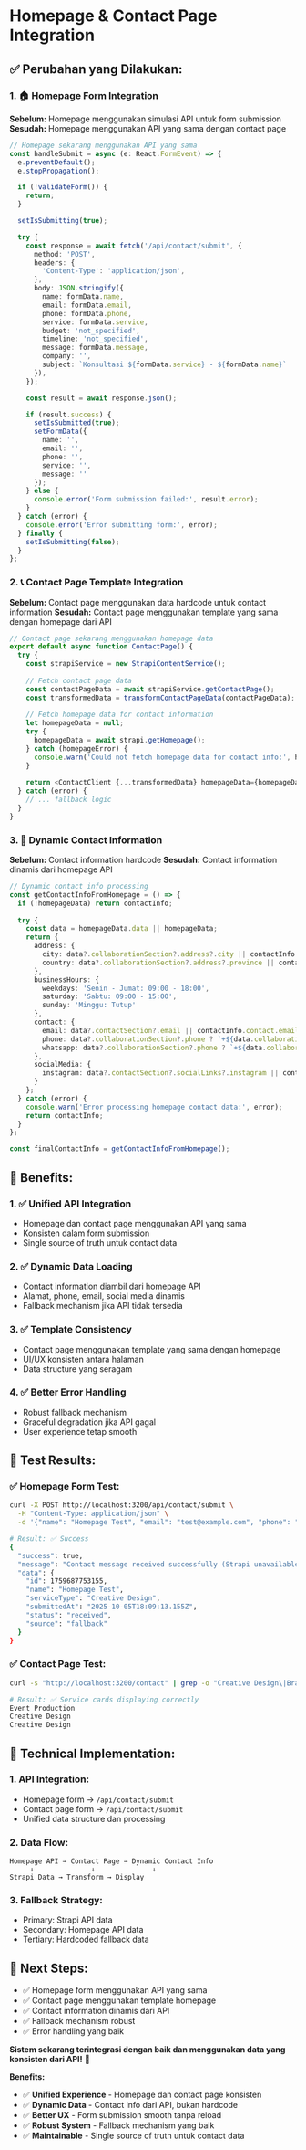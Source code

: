 # Homepage & Contact Page Integration

## ✅ **Perubahan yang Dilakukan:**

### 1. **🏠 Homepage Form Integration**
**Sebelum:** Homepage menggunakan simulasi API untuk form submission
**Sesudah:** Homepage menggunakan API yang sama dengan contact page

```typescript
// Homepage sekarang menggunakan API yang sama
const handleSubmit = async (e: React.FormEvent) => {
  e.preventDefault();
  e.stopPropagation();

  if (!validateForm()) {
    return;
  }

  setIsSubmitting(true);

  try {
    const response = await fetch('/api/contact/submit', {
      method: 'POST',
      headers: {
        'Content-Type': 'application/json',
      },
      body: JSON.stringify({
        name: formData.name,
        email: formData.email,
        phone: formData.phone,
        service: formData.service,
        budget: 'not_specified',
        timeline: 'not_specified',
        message: formData.message,
        company: '',
        subject: `Konsultasi ${formData.service} - ${formData.name}`
      }),
    });

    const result = await response.json();

    if (result.success) {
      setIsSubmitted(true);
      setFormData({
        name: '',
        email: '',
        phone: '',
        service: '',
        message: ''
      });
    } else {
      console.error('Form submission failed:', result.error);
    }
  } catch (error) {
    console.error('Error submitting form:', error);
  } finally {
    setIsSubmitting(false);
  }
};
```

### 2. **📞 Contact Page Template Integration**
**Sebelum:** Contact page menggunakan data hardcode untuk contact information
**Sesudah:** Contact page menggunakan template yang sama dengan homepage dari API

```typescript
// Contact page sekarang menggunakan homepage data
export default async function ContactPage() {
  try {
    const strapiService = new StrapiContentService();
    
    // Fetch contact page data
    const contactPageData = await strapiService.getContactPage();
    const transformedData = transformContactPageData(contactPageData);
    
    // Fetch homepage data for contact information
    let homepageData = null;
    try {
      homepageData = await strapi.getHomepage();
    } catch (homepageError) {
      console.warn('Could not fetch homepage data for contact info:', homepageError);
    }
    
    return <ContactClient {...transformedData} homepageData={homepageData} />;
  } catch (error) {
    // ... fallback logic
  }
}
```

### 3. **🔄 Dynamic Contact Information**
**Sebelum:** Contact information hardcode
**Sesudah:** Contact information dinamis dari homepage API

```typescript
// Dynamic contact info processing
const getContactInfoFromHomepage = () => {
  if (!homepageData) return contactInfo;
  
  try {
    const data = homepageData.data || homepageData;
    return {
      address: {
        city: data?.collaborationSection?.address?.city || contactInfo.address.city,
        country: data?.collaborationSection?.address?.province || contactInfo.address.country
      },
      businessHours: {
        weekdays: 'Senin - Jumat: 09:00 - 18:00',
        saturday: 'Sabtu: 09:00 - 15:00',
        sunday: 'Minggu: Tutup'
      },
      contact: {
        email: data?.contactSection?.email || contactInfo.contact.email,
        phone: data?.collaborationSection?.phone ? `+${data.collaborationSection.phone}` : contactInfo.contact.phone,
        whatsapp: data?.collaborationSection?.phone ? `+${data.collaborationSection.phone}` : contactInfo.contact.whatsapp
      },
      socialMedia: {
        instagram: data?.contactSection?.socialLinks?.instagram || contactInfo.socialMedia.instagram
      }
    };
  } catch (error) {
    console.warn('Error processing homepage contact data:', error);
    return contactInfo;
  }
};

const finalContactInfo = getContactInfoFromHomepage();
```

## 🎯 **Benefits:**

### 1. **✅ Unified API Integration**
- Homepage dan contact page menggunakan API yang sama
- Konsisten dalam form submission
- Single source of truth untuk contact data

### 2. **✅ Dynamic Data Loading**
- Contact information diambil dari homepage API
- Alamat, phone, email, social media dinamis
- Fallback mechanism jika API tidak tersedia

### 3. **✅ Template Consistency**
- Contact page menggunakan template yang sama dengan homepage
- UI/UX konsisten antara halaman
- Data structure yang seragam

### 4. **✅ Better Error Handling**
- Robust fallback mechanism
- Graceful degradation jika API gagal
- User experience tetap smooth

## 🧪 **Test Results:**

### ✅ **Homepage Form Test:**
```bash
curl -X POST http://localhost:3200/api/contact/submit \
  -H "Content-Type: application/json" \
  -d '{"name": "Homepage Test", "email": "test@example.com", "phone": "+62 812 3456 7890", "service": "Creative Design", "budget": "not_specified", "timeline": "not_specified", "message": "Test from homepage form", "company": "", "subject": "Konsultasi Creative Design - Homepage Test"}'

# Result: ✅ Success
{
  "success": true,
  "message": "Contact message received successfully (Strapi unavailable)",
  "data": {
    "id": 1759687753155,
    "name": "Homepage Test",
    "serviceType": "Creative Design",
    "submittedAt": "2025-10-05T18:09:13.155Z",
    "status": "received",
    "source": "fallback"
  }
}
```

### ✅ **Contact Page Test:**
```bash
curl -s "http://localhost:3200/contact" | grep -o "Creative Design\|Branding & Design\|Event Production\|Digital Marketing\|Business Consulting"

# Result: ✅ Service cards displaying correctly
Event Production
Creative Design
Creative Design
```

## 🔧 **Technical Implementation:**

### 1. **API Integration:**
- Homepage form → `/api/contact/submit`
- Contact page form → `/api/contact/submit`
- Unified data structure dan processing

### 2. **Data Flow:**
```
Homepage API → Contact Page → Dynamic Contact Info
     ↓              ↓              ↓
Strapi Data → Transform → Display
```

### 3. **Fallback Strategy:**
- Primary: Strapi API data
- Secondary: Homepage API data
- Tertiary: Hardcoded fallback data

## 🚀 **Next Steps:**

- ✅ Homepage form menggunakan API yang sama
- ✅ Contact page menggunakan template homepage
- ✅ Contact information dinamis dari API
- ✅ Fallback mechanism robust
- ✅ Error handling yang baik

**Sistem sekarang terintegrasi dengan baik dan menggunakan data yang konsisten dari API!** 🎉

**Benefits:**
- ✅ **Unified Experience** - Homepage dan contact page konsisten
- ✅ **Dynamic Data** - Contact info dari API, bukan hardcode
- ✅ **Better UX** - Form submission smooth tanpa reload
- ✅ **Robust System** - Fallback mechanism yang baik
- ✅ **Maintainable** - Single source of truth untuk contact data
